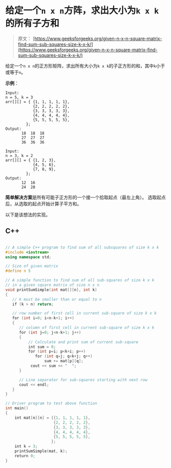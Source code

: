 # 给定一个`n x n`方阵，求出大小为`k x k`的所有子方和

> 原文： [https://www.geeksforgeeks.org/given-n-x-n-square-matrix-find-sum-sub-squares-size-k-x-k/](https://www.geeksforgeeks.org/given-n-x-n-square-matrix-find-sum-sub-squares-size-k-x-k/)

给定一个`n x n`的正方形矩阵，求出所有大小为`k x k`的子正方形的和，其中`k`小于或等于`n`。

**示例**：

```
Input:
n = 5, k = 3
arr[][] = { {1, 1, 1, 1, 1},
            {2, 2, 2, 2, 2},
            {3, 3, 3, 3, 3},
            {4, 4, 4, 4, 4},
            {5, 5, 5, 5, 5},
         };
Output:
       18  18  18
       27  27  27
       36  36  36

Input:
n = 3, k = 2
arr[][] = { {1, 2, 3},
            {4, 5, 6},
            {7, 8, 9},
         };
Output:
       12  16
       24  28
```

**简单解决方案**是所有可能子正方形的一个接一个拾取起点（最左上角）。 选取起点后，从选取的起点开始计算子平方和。

以下是该想法的实现。

## C++ 

```cpp

// A simple C++ program to find sum of all subsquares of size k x k 
#include <iostream> 
using namespace std; 

// Size of given matrix 
#define n 5 

// A simple function to find sum of all sub-squares of size k x k 
// in a given square matrix of size n x n 
void printSumSimple(int mat[][n], int k) 
{ 
   // k must be smaller than or equal to n 
   if (k > n) return; 

   // row number of first cell in current sub-square of size k x k 
   for (int i=0; i<n-k+1; i++) 
   { 
      // column of first cell in current sub-square of size k x k 
      for (int j=0; j<n-k+1; j++) 
      { 
          // Calculate and print sum of current sub-square 
          int sum = 0; 
          for (int p=i; p<k+i; p++) 
             for (int q=j; q<k+j; q++) 
                 sum += mat[p][q]; 
           cout << sum << "  "; 
      } 

      // Line separator for sub-squares starting with next row 
      cout << endl; 
   } 
} 

// Driver program to test above function 
int main() 
{ 
    int mat[n][n] = {{1, 1, 1, 1, 1}, 
                     {2, 2, 2, 2, 2}, 
                     {3, 3, 3, 3, 3}, 
                     {4, 4, 4, 4, 4}, 
                     {5, 5, 5, 5, 5}, 
                    }; 
    int k = 3; 
    printSumSimple(mat, k); 
    return 0; 
} 

```